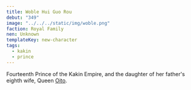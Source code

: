 ```yaml
---
title: Woble Hui Guo Rou
debut: "349"
image: "../../../static/img/woble.png"
faction: Royal Family
nen: Unknown
templateKey: new-character
tags:
  - kakin
  - prince
---
```


Fourteenth Prince of the Kakin Empire, and the daughter of her father's eighth wife, Queen [Oito](/character/oito/).
